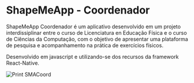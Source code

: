 # ShapeMeApp - Coordenador
 ShapeMeApp Coordenador é um aplicativo desenvolvido em um projeto interdissiplinar entre o curso de Licenciatura en Educação Física e o 
 curso de Ciências da Computação, com o objetivo de apresentar uma plataforma de pesquisa e acompanhamento na prática de exercícios físicos.

 Desenvolvido em javascript e utilizando-se dos recursos da framework React-Native.
 
![Print SMACoord](https://github.com/MarceloP25/ShapeMeApp-Coordenador/assets/84405833/b66faa63-0288-45f1-87ad-469c4b4cc745)
